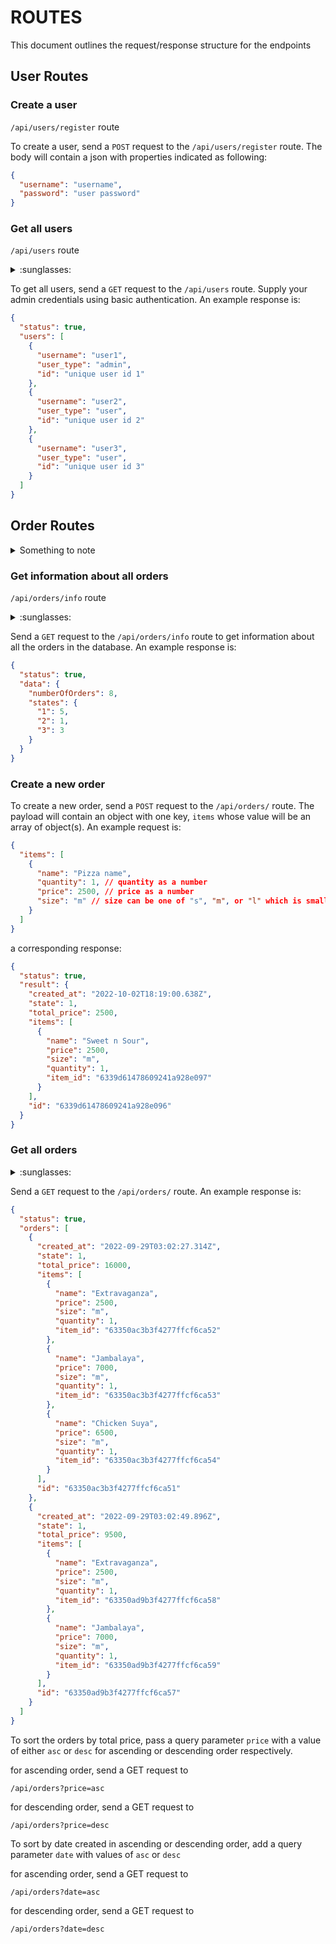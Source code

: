 # ROUTES

This document outlines the request/response structure for the endpoints

## User Routes

### Create a user

`/api/users/register` route

To create a user, send a `POST` request to the `/api/users/register` route. The body will contain a json with properties indicated as following:

```json
{
  "username": "username",
  "password": "user password"
}
```

### Get all users

`/api/users` route

<details>
<summary> :sunglasses: </summary>
This route is only accessible to users with the `admin` role
</details>

To get all users, send a `GET` request to the `/api/users` route. Supply your admin credentials using basic authentication. An example response is:

```json
{
  "status": true,
  "users": [
    {
      "username": "user1",
      "user_type": "admin",
      "id": "unique user id 1"
    },
    {
      "username": "user2",
      "user_type": "user",
      "id": "unique user id 2"
    },
    {
      "username": "user3",
      "user_type": "user",
      "id": "unique user id 3"
    }
  ]
}
```

## Order Routes

<details>
<summary>Something to note</summary>
Supply login credentials using basic authentication when sending requests to any of the routes listed below. 
</details>

### Get information about all orders

`/api/orders/info` route

<details>
<summary> :sunglasses: </summary>
This route is only accessible to users with the `admin` role
</details>

Send a `GET` request to the `/api/orders/info` route to get information about all the orders in the database. An example response is:

```json
{
  "status": true,
  "data": {
    "numberOfOrders": 8,
    "states": {
      "1": 5,
      "2": 1,
      "3": 3
    }
  }
}
```

### Create a new order

To create a new order, send a `POST` request to the `/api/orders/` route. The payload will contain an object with one key, `items` whose value will be an array of object(s). An example request is:

```json
{
  "items": [
    {
      "name": "Pizza name",
      "quantity": 1, // quantity as a number
      "price": 2500, // price as a number
      "size": "m" // size can be one of "s", "m", or "l" which is small, medium or large
    }
  ]
}
```

a corresponding response:

```json
{
  "status": true,
  "result": {
    "created_at": "2022-10-02T18:19:00.638Z",
    "state": 1,
    "total_price": 2500,
    "items": [
      {
        "name": "Sweet n Sour",
        "price": 2500,
        "size": "m",
        "quantity": 1,
        "item_id": "6339d61478609241a928e097"
      }
    ],
    "id": "6339d61478609241a928e096"
  }
}
```

### Get all orders

<details>
<summary> :sunglasses: </summary>
This route is only accessible to users with the `admin` role
</details>

Send a `GET` request to the `/api/orders/` route. An example response is:

```json
{
  "status": true,
  "orders": [
    {
      "created_at": "2022-09-29T03:02:27.314Z",
      "state": 1,
      "total_price": 16000,
      "items": [
        {
          "name": "Extravaganza",
          "price": 2500,
          "size": "m",
          "quantity": 1,
          "item_id": "63350ac3b3f4277ffcf6ca52"
        },
        {
          "name": "Jambalaya",
          "price": 7000,
          "size": "m",
          "quantity": 1,
          "item_id": "63350ac3b3f4277ffcf6ca53"
        },
        {
          "name": "Chicken Suya",
          "price": 6500,
          "size": "m",
          "quantity": 1,
          "item_id": "63350ac3b3f4277ffcf6ca54"
        }
      ],
      "id": "63350ac3b3f4277ffcf6ca51"
    },
    {
      "created_at": "2022-09-29T03:02:49.896Z",
      "state": 1,
      "total_price": 9500,
      "items": [
        {
          "name": "Extravaganza",
          "price": 2500,
          "size": "m",
          "quantity": 1,
          "item_id": "63350ad9b3f4277ffcf6ca58"
        },
        {
          "name": "Jambalaya",
          "price": 7000,
          "size": "m",
          "quantity": 1,
          "item_id": "63350ad9b3f4277ffcf6ca59"
        }
      ],
      "id": "63350ad9b3f4277ffcf6ca57"
    }
  ]
}
```

To sort the orders by total price, pass a query parameter `price` with a value of either `asc` or `desc` for ascending or descending order respectively. 

for ascending order, send a GET request to
```text
/api/orders?price=asc
```

for descending order, send a GET request to
```text
/api/orders?price=desc
```

To sort by date created in ascending or descending order, add a query parameter `date` with values of `asc` or `desc`

for ascending order, send a GET request to
```text
/api/orders?date=asc
```

for descending order, send a GET request to
```text
/api/orders?date=desc
```